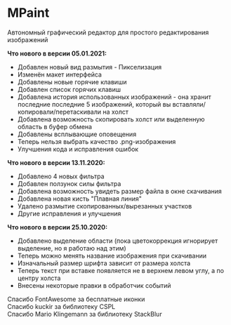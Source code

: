 # MPaint
Автономный графический редактор для простого редактирования изображений

<b>Что нового в версии 05.01.2021:</b>
- Добавлен новый вид размытия - Пикселизация
- Изменён макет интерфейса
- Добавлены новые горячие клавиши
- Добавлен список горячих клавиш
- Добавлена история использованных изображений - она хранит последние последние 5 изображений, который вы вставляли/копировали/перетаскивали на холст
- Добавлена возможность скопировать холст или выделенную область в буфер обмена
- Добавлены всплывающие оповещения
- Теперь нельзя выбрать качество .png-изображения
- Улучшения кода и исправления ошибок

<b>Что нового в версии 13.11.2020:</b>
- Добавлено 4 новых фильтра
- Добавлен ползунок силы фильтра
- Добавлена возможность увидеть размер файла в окне скачивания
- Добавлена новая кисть "Плавная линия"
- Удалено размытие скопированных/вырезанных участков
- Другие исправления и улучшения

<b>Что нового в версии 25.10.2020:</b>
- Добавлено выделение области (пока цветокоррекция игнорирует выделение, но я работаю над этим)
- Теперь можно менять название изображения при скачивании
- Изначальный размер шрифта зависит от размера холста
- Теперь текст при вставке появляется не в верхнем левом углу, а по центру холста
- Внесены некоторые правки в обработчик событий

Спасибо FontAwesome за бесплатные иконки<br />
Спасибо kuckir за библиотеку CSPL<br />
Спасибо Mario Klingemann за библиотеку StackBlur<br />
